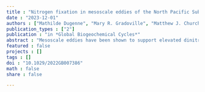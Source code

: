 ```yaml
---
title : "Nitrogen fixation in mesoscale eddies of the North Pacific Subtropical Gyre: patterns and mechanisms"
date : "2023-12-01"
authors : ["Mathilde Dugenne", "Mary R. Gradoville", "Matthew J. Church", "Samuel T. Wilson", "Uri Sheyn", "Matthew J. Harke", "Karin M. Björkman", "Nicholas J. Hawco", "Annette M. Hynes", "Francois Ribalet", "David M. Karl", "Edward F. DeLong", "Sonya T. Dyhrman", "E. Virginia Armbrust", "Seth John", "John M. Eppley", "Katie Harding", "Brittany Stewart", "Ana M. Cabello", "Kendra A. Turk-Kubo", "Mathieu Caffin", "Angelicque E. White", "Jonathan P. Zehr"]
publication_types : ["2"]
publication : "in *Global Biogeochemical Cycles*"
abstract : "Mesoscale eddies have been shown to support elevated dinitrogen (N2) fixation rates (NFRs) and abundances of N2-fixing microorganisms (diazotrophs), but the mechanisms underlying these observations are not well understood. We sampled two pairs of mesoscale cyclones and anticyclones in the North Pacific Subtropical Gyre in 2017 and 2018 and compared our observations with seasonal patterns from the Hawaii Ocean Time-series (HOT) program. Consistent with previous reports, we found that NFRs were anomalously high for this region (up to 3.7-fold above previous monthly HOT observations) in the centers of both sampled anticyclones. In 2017, these elevated rates coincided with high concentrations of the diazotroph Crocosphaera. We then coupled our field-based observations, together with transcriptomic analyses of nutrient stress marker genes and ecological models, to evaluate the role of biological (via estimates of growth and grazing rates) and physical controls on populations of Crocosphaera, Trichodesmium, and diatom symbionts at the mesoscale. Our results suggest that increased Crocosphaera abundances in the 2017 anticyclone resulted from the alleviation of phosphate limitation, allowing cells to grow at rates exceeding grazing losses. In contrast, distributions of larger, buoyant taxa (Trichodesmium and diatom symbionts) appeared less affected by eddy-driven biological controls. Instead, they appeared driven by physical dynamics along frontal boundaries that separate cyclonic and anticyclonic eddies. No examined controls were able to explain our 2018 findings of higher NFRs in the anticyclone. A generalized explanation of elevated NFRs in mesoscale eddies remains challenging due to the interplay of eddy-driven bottom-up, top-down, and physical control mechanisms."
featured : false
projects : []
tags : []
doi : "10.1029/2022GB007386"
math : false
share : false

---
```

